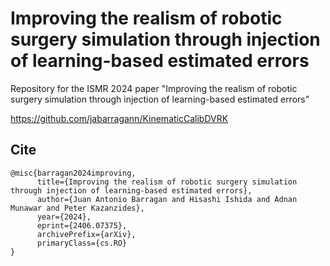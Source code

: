 # Improving the realism of robotic surgery simulation through injection of learning-based estimated errors

Repository for the ISMR 2024 paper "Improving the realism of robotic surgery simulation through injection of learning-based estimated errors"

https://github.com/jabarragann/KinematicCalibDVRK


## Cite 

```
@misc{barragan2024improving,
      title={Improving the realism of robotic surgery simulation through injection of learning-based estimated errors}, 
      author={Juan Antonio Barragan and Hisashi Ishida and Adnan Munawar and Peter Kazanzides},
      year={2024},
      eprint={2406.07375},
      archivePrefix={arXiv},
      primaryClass={cs.RO}
}
```
